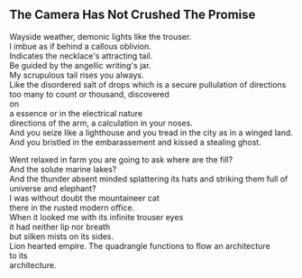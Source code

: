 The Camera Has Not Crushed The Promise
--------------------------------------
Wayside weather, demonic lights like the trouser.  
I imbue as if behind a callous oblivion.  
Indicates the necklace's attracting tail.  
Be guided by the angellic writing's jar.  
My scrupulous tail rises you always.  
Like the disordered salt of drops which is a secure pullulation of directions  
too many to count or thousand, discovered  
on  
a essence or in the electrical nature  
directions of the arm, a calculation in your noses.  
And you seize like a lighthouse and you tread in the city as in a winged land.  
And you bristled in the embarassement and kissed a stealing ghost.  
  
Went relaxed in farm you are going to ask where are the fill?  
And the solute marine lakes?  
And the thunder absent minded splattering its hats and striking them full of  
universe and elephant?  
I was without doubt the mountaineer cat  
there in the rusted modern office.  
When it looked me with its infinite trouser eyes  
it had neither lip nor breath  
but silken mists on its sides.  
Lion hearted empire. The quadrangle functions to flow an architecture  
to its  
architecture.  
